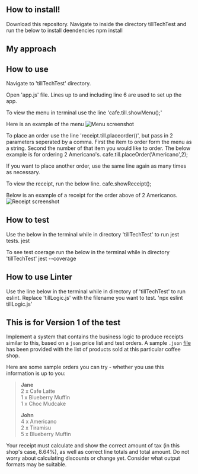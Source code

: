 ## How to install!
Download this repository. Navigate to inside the directory tillTechTest and run the below to install deendencies
 npm install

 ## My approach

 ## How to use
Navigate to 'tillTechTest' directory.

Open 'app.js' file. Lines up to and including line 6 are used to set up the app.

To view the menu in terminal use the line
  'cafe.till.showMenu();'

Here is an example of the menu
![Menu screenshot](https://imgur.com/7qWkuoq.png)

To place an order use the line 'receipt.till.placeorder()', but pass in 2 parameters seperated by a comma.
First the item to order form the menu as a string. Second the number of that item you would like to order. The below example is for ordering 2 Americano's.
  cafe.till.placeOrder('Americano',2);

If you want to place another order, use the same line again as many times as necessary.

To view the receipt, run the below line.
  cafe.showReceipt();

Below is an example of a receipt for the order above of 2 Americanos.
![Receipt screenshot](https://imgur.com/qbRyEto.png)

 ## How to test
Use the below in the terminal while in directory 'tillTechTest' to run jest tests.
  jest

To see test coerage run the below in the terminal while in directory 'tillTechTest'
  jest --coverage

 ## How to use Linter
Use the line below in the terminal while in directory of 'tillTechTest' to run eslint. Replace 'tillLogic.js' with the filename you want to test.
  'npx eslint tillLogic.js'

## This is for Version 1 of the test
Implement a system that contains the business logic to produce receipts similar to this, based on a `json` price list and test orders. A sample `.json` [file](hipstercoffee.json) has been provided with the list of products sold at this particular coffee shop. 

Here are some sample orders you can try - whether you use this information is up to you:

> **Jane**  
> 2 x Cafe Latte  
> 1 x Blueberry Muffin  
> 1 x Choc Mudcake  
>
> **John**  
> 4 x Americano  
> 2 x Tiramisu  
> 5 x Blueberry Muffin  

Your receipt must calculate and show the correct amount of tax (in this shop's case, 8.64%), as well as correct line totals and total amount. Do not worry about calculating discounts or change yet. Consider what output formats may be suitable.